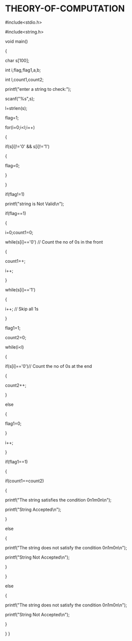 # THEORY-OF-COMPUTATION

#include<stdio.h>

#include<string.h>

void main()

{

char s[100];

int i,flag,flag1,a,b;

int l,count1,count2;

printf("enter a string to check:");

scanf("%s",s);

l=strlen(s);

flag=1;

for(i=0;i<l;i++)

{

if(s[i]!='0' && s[i]!='1')

{

flag=0;

}

}

if(flag!=1)

printf("string is Not Valid\n");

if(flag==1)

{

i=0;count1=0;

while(s[i]=='0') // Count the no of 0s in the front

{

count1++;

i++;

}

while(s[i]=='1')

{

i++; // Skip all 1s

}

flag1=1;

count2=0;

while(i<l)

{

if(s[i]=='0')// Count the no of 0s at the end

{

count2++;

}

else

{

flag1=0;

}

i++;

}

if(flag1==1)

{

if(count1==count2)

{

printf("The string satisfies the condition 0n1m0n\n");

printf("String Accepted\n");

}

else

{

printf("The string does not satisfy the condition 0n1m0n\n");

printf("String Not Accepted\n");

}

}

else

{

printf("The string does not satisfy the condition 0n1m0n\n");

printf("String Not Accepted\n");

}

}
}
